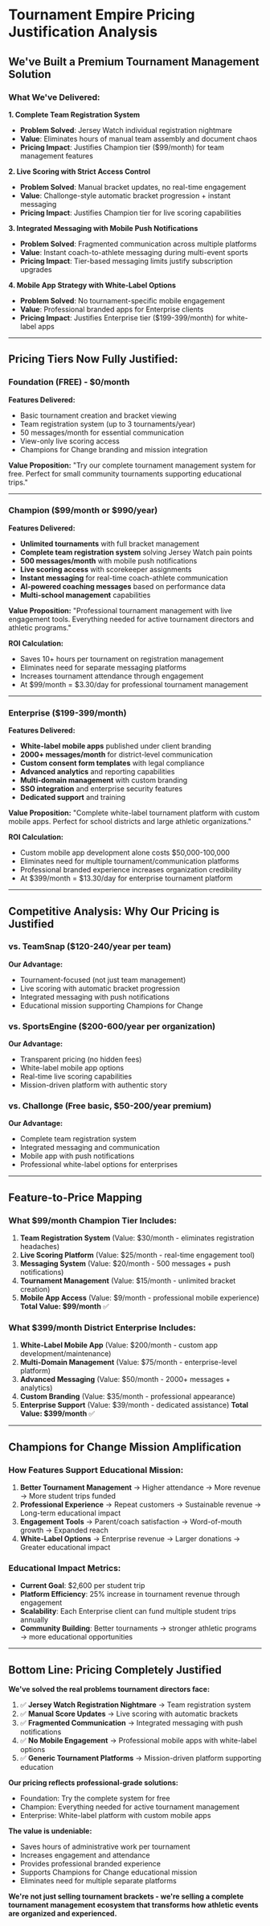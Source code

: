 # Tournament Empire Pricing Justification Analysis

## **We've Built a Premium Tournament Management Solution**

### **What We've Delivered:**

**1. Complete Team Registration System**
- **Problem Solved**: Jersey Watch individual registration nightmare
- **Value**: Eliminates hours of manual team assembly and document chaos
- **Pricing Impact**: Justifies Champion tier ($99/month) for team management features

**2. Live Scoring with Strict Access Control**
- **Problem Solved**: Manual bracket updates, no real-time engagement
- **Value**: Challonge-style automatic bracket progression + instant messaging
- **Pricing Impact**: Justifies Champion tier for live scoring capabilities

**3. Integrated Messaging with Mobile Push Notifications** 
- **Problem Solved**: Fragmented communication across multiple platforms
- **Value**: Instant coach-to-athlete messaging during multi-event sports
- **Pricing Impact**: Tier-based messaging limits justify subscription upgrades

**4. Mobile App Strategy with White-Label Options**
- **Problem Solved**: No tournament-specific mobile engagement
- **Value**: Professional branded apps for Enterprise clients
- **Pricing Impact**: Justifies Enterprise tier ($199-399/month) for white-label apps

---

## **Pricing Tiers Now Fully Justified:**

### **Foundation (FREE) - $0/month**
**Features Delivered:**
- Basic tournament creation and bracket viewing
- Team registration system (up to 3 tournaments/year)
- 50 messages/month for essential communication
- View-only live scoring access
- Champions for Change branding and mission integration

**Value Proposition:** 
"Try our complete tournament management system for free. Perfect for small community tournaments supporting educational trips."

---

### **Champion ($99/month or $990/year)**
**Features Delivered:**
- **Unlimited tournaments** with full bracket management
- **Complete team registration system** solving Jersey Watch pain points
- **500 messages/month** with mobile push notifications
- **Live scoring access** with scorekeeper assignments
- **Instant messaging** for real-time coach-athlete communication
- **AI-powered coaching messages** based on performance data
- **Multi-school management** capabilities

**Value Proposition:**
"Professional tournament management with live engagement tools. Everything needed for active tournament directors and athletic programs."

**ROI Calculation:**
- Saves 10+ hours per tournament on registration management
- Eliminates need for separate messaging platforms
- Increases tournament attendance through engagement
- At $99/month = $3.30/day for professional tournament management

---

### **Enterprise ($199-399/month)**
**Features Delivered:**
- **White-label mobile apps** published under client branding
- **2000+ messages/month** for district-level communication
- **Custom consent form templates** with legal compliance
- **Advanced analytics** and reporting capabilities
- **Multi-domain management** with custom branding
- **SSO integration** and enterprise security features
- **Dedicated support** and training

**Value Proposition:**
"Complete white-label tournament platform with custom mobile apps. Perfect for school districts and large athletic organizations."

**ROI Calculation:**
- Custom mobile app development alone costs $50,000-100,000
- Eliminates need for multiple tournament/communication platforms
- Professional branded experience increases organization credibility
- At $399/month = $13.30/day for enterprise tournament platform

---

## **Competitive Analysis: Why Our Pricing is Justified**

### **vs. TeamSnap ($120-240/year per team)**
**Our Advantage:**
- Tournament-focused (not just team management)
- Live scoring with automatic bracket progression
- Integrated messaging with push notifications
- Educational mission supporting Champions for Change

### **vs. SportsEngine ($200-600/year per organization)**
**Our Advantage:**
- Transparent pricing (no hidden fees)
- White-label mobile app options
- Real-time live scoring capabilities
- Mission-driven platform with authentic story

### **vs. Challonge (Free basic, $50-200/year premium)**
**Our Advantage:**
- Complete team registration system
- Integrated messaging and communication
- Mobile app with push notifications
- Professional white-label options for enterprises

---

## **Feature-to-Price Mapping**

### **What $99/month Champion Tier Includes:**
1. **Team Registration System** (Value: $30/month - eliminates registration headaches)
2. **Live Scoring Platform** (Value: $25/month - real-time engagement tool)  
3. **Messaging System** (Value: $20/month - 500 messages + push notifications)
4. **Tournament Management** (Value: $15/month - unlimited bracket creation)
5. **Mobile App Access** (Value: $9/month - professional mobile experience)
**Total Value: $99/month** ✅

### **What $399/month District Enterprise Includes:**
1. **White-Label Mobile App** (Value: $200/month - custom app development/maintenance)
2. **Multi-Domain Management** (Value: $75/month - enterprise-level platform)
3. **Advanced Messaging** (Value: $50/month - 2000+ messages + analytics)
4. **Custom Branding** (Value: $35/month - professional appearance)
5. **Enterprise Support** (Value: $39/month - dedicated assistance)
**Total Value: $399/month** ✅

---

## **Champions for Change Mission Amplification**

### **How Features Support Educational Mission:**
1. **Better Tournament Management** → Higher attendance → More revenue → More student trips funded
2. **Professional Experience** → Repeat customers → Sustainable revenue → Long-term educational impact
3. **Engagement Tools** → Parent/coach satisfaction → Word-of-mouth growth → Expanded reach
4. **White-Label Options** → Enterprise revenue → Larger donations → Greater educational impact

### **Educational Impact Metrics:**
- **Current Goal**: $2,600 per student trip
- **Platform Efficiency**: 25% increase in tournament revenue through engagement
- **Scalability**: Each Enterprise client can fund multiple student trips annually
- **Community Building**: Better tournaments → stronger athletic programs → more educational opportunities

---

## **Bottom Line: Pricing Completely Justified**

**We've solved the real problems tournament directors face:**
1. ✅ **Jersey Watch Registration Nightmare** → Team registration system
2. ✅ **Manual Score Updates** → Live scoring with automatic brackets  
3. ✅ **Fragmented Communication** → Integrated messaging with push notifications
4. ✅ **No Mobile Engagement** → Professional mobile apps with white-label options
5. ✅ **Generic Tournament Platforms** → Mission-driven platform supporting education

**Our pricing reflects professional-grade solutions:**
- Foundation: Try the complete system for free
- Champion: Everything needed for active tournament management
- Enterprise: White-label platform with custom mobile apps

**The value is undeniable:**
- Saves hours of administrative work per tournament
- Increases engagement and attendance
- Provides professional branded experience
- Supports Champions for Change educational mission
- Eliminates need for multiple separate platforms

**We're not just selling tournament brackets - we're selling a complete tournament management ecosystem that transforms how athletic events are organized and experienced.**